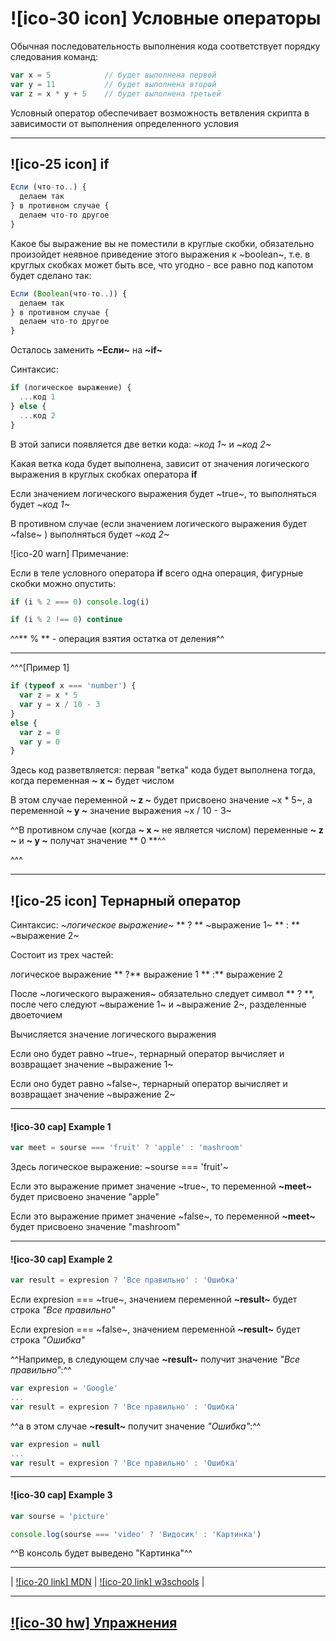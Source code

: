 # ![ico-30 icon] Условные операторы

Обычная последовательность выполнения кода соответствует порядку следования команд:

~~~js
var x = 5            // будет выполнена первой
var y = 11           // будет выполнена второй
var z = x * y + 5    // будет выполнена третьей
~~~

Условный оператор обеспечивает возможность ветвления скрипта в зависимости от выполнения определенного условия

_______________________________________________________________________________

## ![ico-25 icon] if

~~~js
Если (что-то..) {
  делаем так
} в противном случае {
  делаем что-то другое
}
~~~

Какое бы выражение вы не поместили в круглые скобки, обязательно произойдет неявное приведение этого выражения к ~boolean~, т.е. в круглых скобках может быть все, что угодно - все равно под капотом будет сделано так:

~~~js
Если (Boolean(что-то..)) {
  делаем так
} в противном случае {
  делаем что-то другое
}
~~~

Осталось заменить **~Если~** на **~if~**

Синтаксис:

~~~js
if (логическое выражение) {  
  ...код 1  
} else {
  ...код 2
}
~~~

В этой записи появляется две ветки кода: _~код 1~_ и _~код 2~_

Какая ветка кода будет выполнена, зависит от значения логического выражения в круглых скобках оператора **if**

Если значением логического выражения будет ~true~, то выполняться будет _~код 1~_

В противном случае (если значением логического выражения будет ~false~ ) выполняться будет _~код 2~_

![ico-20 warn] Примечание:

Если в теле условного оператора  **if** всего одна операция, фигурные скобки можно опустить:

~~~js
if (i % 2 === 0) console.log(i)

if (i % 2 !== 0) continue
~~~

^^** % ** - операция взятия остатка от деления^^

_________________________________________________________________

^^^[Пример 1]

~~~js
if (typeof x === 'number') {
  var z = x * 5
  var y = x / 10 - 3
}
else {
  var z = 0
  var y = 0
}
~~~

Здесь код разветвляется: первая "ветка" кода будет выполнена тогда, когда переменная **~ x ~** будет числом

В этом случае переменной **~ z ~** будет присвоено значение ~x * 5~, а переменной **~ y ~** значение выражения ~x / 10 - 3~

^^В противном случае (когда **~ x ~** не является числом) переменные **~ z ~** и **~ y ~** получат значение ** 0 **^^

^^^

_________________________________________________________________

## ![ico-25 icon] Тернарный оператор

Синтаксис: _~логическое выражение~_ ** ? ** ~выражение 1~ ** : ** ~выражение 2~

Состоит из трех частей:

логическое выражение ** ?** выражение 1 ** :** выражение 2

После ~логического выражения~ обязательно следует символ ** ? **, после чего следуют ~выражение 1~ и ~выражение 2~, разделенные двоеточием

Вычисляется значение логического выражения

Если оно будет равно ~true~, тернарный оператор вычисляет и возвращает значение ~выражение 1~

Если оно будет равно ~false~, тернарный оператор вычисляет и возвращает значение ~выражение 2~

_____________________________________________________________

#### ![ico-30 cap] Example 1

~~~js
var meet = sourse === 'fruit' ? 'apple' : 'mashroom'
~~~

Здесь логическое выражение: ~sourse === 'fruit'~

Если это выражение примет значение ~true~, то переменной  **~meet~**  будет присвоено значение  "apple"

Если это выражение примет значение ~false~, то переменной  **~meet~**  будет присвоено значение  "mashroom"

______________________________________________________________

#### ![ico-30 cap] Example 2

~~~js
var result = expresion ? 'Все правильно' : 'Ошибка'
~~~

Если expresion === ~true~, значением переменной  **~result~**  будет строка *"Все правильно"*

Если expresion === ~false~, значением переменной  **~result~**  будет строка *"Ошибка"*

^^Например, в следующем случае **~result~** получит значение *"Все правильно"*:^^

~~~js
var expresion = 'Google'
...
var result = expresion ? 'Все правильно' : 'Ошибка'
~~~

^^а в этом случае **~result~** получит значение *"Ошибка"*:^^

~~~js
var expresion = null
...
var result = expresion ? 'Все правильно' : 'Ошибка'
~~~

_________________________________________________________

#### ![ico-30 cap] Example 3

~~~js
var sourse = 'picture'

console.log(sourse === 'video' ? 'Видосик' : 'Картинка')
~~~

^^В консоль будет выведено "Картинка"^^

_____________________________________________________________

| [![ico-20 link] MDN](https://developer.mozilla.org/ru/docs/Web/JavaScript/Guide/Expressions_and_Operators/) | [![ico-20 link] w3schools](https://www.w3schools.com/js/js_if_else.asp/) |

_____________________________________________________________

## [![ico-30 hw] Упражнения](test/conditionalOperators)
